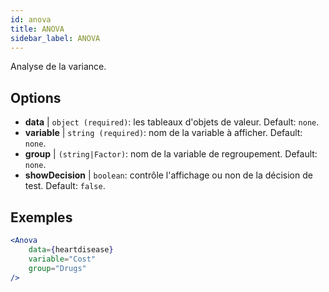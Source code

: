 ```yaml
---
id: anova
title: ANOVA
sidebar_label: ANOVA
---
```


Analyse de la variance.

## Options

* __data__ | `object (required)`: les tableaux d'objets de valeur. Default: `none`.
* __variable__ | `string (required)`: nom de la variable à afficher. Default: `none`.
* __group__ | `(string|Factor)`: nom de la variable de regroupement. Default: `none`.
* __showDecision__ | `boolean`: contrôle l'affichage ou non de la décision de test. Default: `false`.


## Exemples

```jsx live
<Anova
    data={heartdisease} 
    variable="Cost"
    group="Drugs"
/>
```
